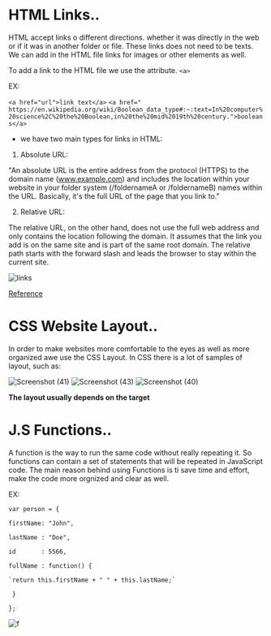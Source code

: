 # HTML Links..

HTML accept links o different directions. whether it was directly in the web or if it was  in another folder or file.
These links does not need to be texts. We can add in the HTML file links for images or other elements as well.

To add a link to the HTML file we use the attribute. `<a>`

EX:

`<a href="url">link text</a>`
`<a href=" https://en.wikipedia.org/wiki/Boolean_data_type#:~:text=In%20computer%20science%2C%20the%20Boolean,in%20the%20mid%2019th%20century.">booleans</a>`

* we have two main types for links in HTML:
1. Absolute URL:

"An absolute URL is the entire address from the protocol (HTTPS) to the domain name (www.example.com) and includes the location within your website in your folder system (/foldernameA or /foldernameB) names within the URL. Basically, it's the full URL of the page that you link to."
 
 2. Relative URL:
 
 The relative URL, on the other hand, does not use the full web address and only contains the location following the domain. It assumes that the link you add is on the same site and is part of the same root domain. The relative path starts with the forward slash and leads the browser to stay within the current site.

![links](https://slideplayer.com/slide/6356925/22/images/4/HTML+Links+and+Anchors+HTML+Link+Syntax.jpg)

[Reference](https://www.seoclarity.net/resources/knowledgebase/difference-relative-absolute-url-15325/#:~:text=%2Fxyz.html%3E-,What%20are%20Relative%20URLs%3F,of%20the%20same%20root%20domain.)



# CSS Website Layout..
In order to make websites more comfortable to the eyes as well as more organized awe use the CSS Layout.
In CSS there is a lot of samples of layout, such as:

![Screenshot (41)](https://user-images.githubusercontent.com/70090232/92556204-00182f80-f272-11ea-9056-7425d7138807.png)
![Screenshot (43)](https://user-images.githubusercontent.com/70090232/92556220-060e1080-f272-11ea-9872-88e2593a9651.png)
![Screenshot (40)](https://user-images.githubusercontent.com/70090232/92556221-09090100-f272-11ea-88a1-023e011e5ece.png)

**The layout usually depends on the target**



# J.S Functions..


A function is the way to run the same code without really repeating it. So functions can contain a set of statements that will be repeated in JavaScript code.
The main reason behind using Functions is ti save time and effort, make the code more orgnized and clear as well.

EX:

`var person = {`

  `firstName: "John",`
  
  `lastName : "Doe",`
  
  `id       : 5566,`
  
  `fullName : function() {`
  
    `return this.firstName + " " + this.lastName;`
    
 ` }`
 
`};`



![f](https://flaviocopes.com/javascript-functions/methods-this.png)
